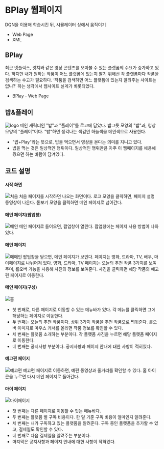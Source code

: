 # BPlay 웹페이지

DQN을 이용해 학습시킨 뒤, 시뮬레이터 상에서 움직이기

- Web Page
- XML


## BPlay
최근 넷플릭스, 왓챠와 같은 영상 콘텐츠를 모아볼 수 있는
플랫폼의 수요가 증가하고 있다.
하지만 내가 원하는 작품이 어느 플랫폼에 있는지 알기 위해선
각 플랫폼마다 작품을 검색하는 수고가 필요하다.
‘작품을 검색하면 어느 플랫폼에 있는지 알려주는 사이트는 없나?’ 하는 생각에서 웹사이트 설계가 비롯되었다.

- [BPlay](https://github.com/hyejeong99/Web/tree/master/B_Play) - Web Page

## 밥&플레이 
![logo](https://user-images.githubusercontent.com/59854960/113232700-a1cba080-92d8-11eb-88e4-201ad6563593.JPG)
메인 캐릭터인 "밥"과 "플레이"를 로고에 담았다.
밥그릇 모양의 "밥"과, 영상 모양의 "플레이"이다.
"밥"하면 생각나는 색감인 하늘색을 메인색으로 사용한다.


- "밥+Play"라는 뜻으로, 밥을 먹으면서 영상을 본다는 의미를 지니고 있다. 
- 밥을 먹는 것은 일상적인 행위이다. 일상적인 행위만큼 자주 이 웹페이지를 애용해 줬으면 하는 바람이 담겨있다.


## 코드 설명 

#### 시작 화면
![처음](https://user-images.githubusercontent.com/59854960/113231900-21f10680-92d7-11eb-861c-d85b92908f37.JPG)
처음 페이지를 시작하면 나오는 화면이다.
로고 모양을 클릭하면, 페이지 설명 동영상이 나온다.
돋보기 모양을 클릭하면 메인 페이지로 넘어간다.

#### 메인 페이지(팝업창)
![메인](https://user-images.githubusercontent.com/59854960/113231722-d4749980-92d6-11eb-9f7d-8a8ec9db2d8c.JPG)
메인 페이지로 들어오면, 팝업창이 열린다. 팝업창에는 페이지 사용 방법이 나와있다.

#### 메인 페이지
![메메인](https://user-images.githubusercontent.com/59854960/113231720-d3dc0300-92d6-11eb-8b9d-ed05bfd68355.JPG)
팝업창을 닫으면, 메인 페이지가 보인다.
페이지는 영화, 드라마, TV, 배우, 마이페이지로 나뉘어져 있다.
영화, 드라마, TV 페이지는 오늘의 추천 작품 3가지를 보여주며, 롤오버 기능을 사용해 사진의 정보를 보여준다.
사진을 클릭하면 해당 작품의 예고편 페이지로 이동한다.

#### 메인 페이지(구성)
![홈](https://user-images.githubusercontent.com/59854960/113231725-d50d3000-92d6-11eb-95df-1ef47bbb2a5f.JPG)

- 첫 번째로, 다른 페이지로 이동할 수 있는 메뉴바가 있다. 각 메뉴를 클릭하면 그에 해당하는 페이지로 이동한다.
- 두 번째는 오늘의 추천 작품이다. 상위 3가지 작품을 추천 작품으로 띄워준다. 롤오버 이미지로 마우스 커서를 올리면 작품 정보를 확인할 수 있다.
- 세 번째는 플랫폼 소개하는 부분이다. 각 플랫폼 사진을 누르면 해당 플랫폼 페이지로 이동한다.
- 네 번째는 공지사항 부분이다. 공지사항과 페이지 안내에 대한 사항이 적혀있다. 

#### 예고편 페이지
![예고편](https://user-images.githubusercontent.com/59854960/113231723-d50d3000-92d6-11eb-9a4b-46cebcedaced.JPG)
예고편 페이지로 이동하면, 예편 동영상과 줄거리를 확인할 수 있다.
홈 아이콘을 누르면 다시 메인 페이지로 돌아간다.

#### 마이 페이지
![마이페이지](https://user-images.githubusercontent.com/59854960/113231717-d3436c80-92d6-11eb-8637-70cc5a6d67a4.JPG)

- 첫 번째는 다른 페이지로 이동할 수 잇는 메뉴바다.
- 두 번째는 플랫폼 별 구독 비용이다. 한 달 기준 구독 비용이 얼마인지 알려준다.
- 세 번째는 내가 구독하고 있는 플랫폼을 알려준다. 구독 중인 플랫폼을 추가할 수 있고, 결제일도 확인할 수 있다.
- 네 번째로 다음 결제일을 알려주는 부분이다.
- 마지막은 공지사항과 페이지 안내에 대한 사항이 적혀있다.

